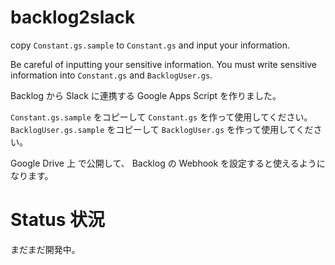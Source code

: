 # backlog2slack

copy `Constant.gs.sample` to `Constant.gs` and input your information.

Be careful of inputting your sensitive information.
You must write sensitive information into `Constant.gs` and `BacklogUser.gs`.

Backlog から Slack に連携する Google Apps Script を作りました。

`Constant.gs.sample` をコピーして `Constant.gs` を作って使用してください。
`BacklogUser.gs.sample` をコピーして `BacklogUser.gs` を作って使用してください。

Google Drive 上 で公開して、 Backlog の Webhook を設定すると使えるようになります。

# Status 状況

まだまだ開発中。
